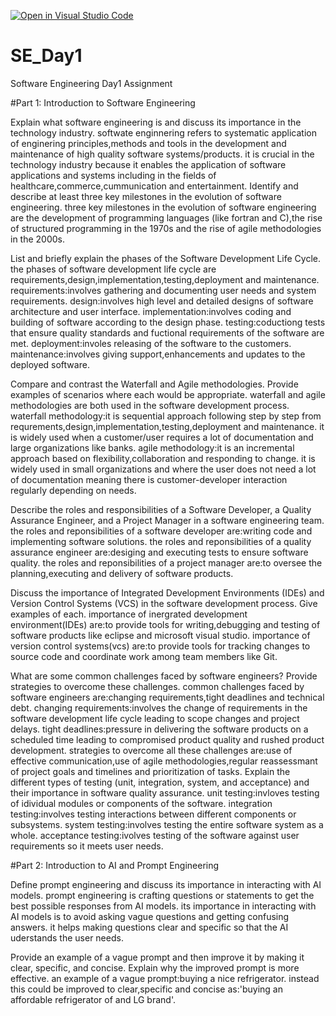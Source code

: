 [![Open in Visual Studio Code](https://classroom.github.com/assets/open-in-vscode-2e0aaae1b6195c2367325f4f02e2d04e9abb55f0b24a779b69b11b9e10269abc.svg)](https://classroom.github.com/online_ide?assignment_repo_id=15572932&assignment_repo_type=AssignmentRepo)
# SE_Day1
Software Engineering Day1 Assignment

#Part 1: Introduction to Software Engineering

Explain what software engineering is and discuss its importance in the technology industry.
softwate enginnering refers to systematic application of enginering principles,methods and tools in the development and maintenance of high quality software systems/products.
it is crucial in the technology industry because it enables the application of software applications and systems including in the fields of healthcare,commerce,cummunication and entertainment.
Identify and describe at least three key milestones in the evolution of software engineering.
three key milestones in the evolution of software engineering are the development of programming languages (like fortran and C),the rise of structured programming in the 1970s and the rise of agile methodologies in the 2000s.

List and briefly explain the phases of the Software Development Life Cycle.
the phases of software development life cycle are requirements,design,implementation,testing,deployment and maintenance.
requirements:involves gathering and documenting user needs and system requirements.
design:involves high level and detailed designs of software architecture and user interface.
implementation:involves coding and building of software according to the design phase.
testing:coductiong tests that ensure quality standards and fuctional requirements of the software are met.
deployment:involes releasing of the software to the customers.
maintenance:involves giving support,enhancements and updates to the deployed software.


Compare and contrast the Waterfall and Agile methodologies. Provide examples of scenarios where each would be appropriate.
waterfall and agile methodologies are both used in the software development process.
waterfall methodology:it is sequential approach following step by step from requrements,design,implementation,testing,deployment and maintenance.
it is widely used when a customer/user requires a lot of documentation and large organizations like banks.
agile methodology:it is an incremental approach based on flexibility,collaboration and responding to change.
it is widely used in small organizations and where the user does not need a lot of documentation meaning there is customer-developer interaction regularly depending on needs.

Describe the roles and responsibilities of a Software Developer, a Quality Assurance Engineer, and a Project Manager in a software engineering team.
the roles and reponsibilities of a software developer are:writing code and implementing software solutions.
the roles and reponsibilities of a quality assurance engineer are:desiging and executing tests to ensure software quality.
the roles and reponsibilities of a project manager are:to oversee the planning,executing and delivery of software products.

Discuss the importance of Integrated Development Environments (IDEs) and Version Control Systems (VCS) in the software development process. Give examples of each.
importance of inergrated development environment(IDEs) are:to provide tools for writing,debugging and testing of software products like eclipse and microsoft visual studio.
importance of version control systems(vcs) are:to provide tools for tracking changes to source code and coordinate work among team members like Git.

What are some common challenges faced by software engineers? Provide strategies to overcome these challenges.
common challenges faced by software engineers are:changing requirements,tight deadlines and technical debt.
changing requirements:involves the change of requirements in the software development life cycle leading to scope changes and project delays.
tight deadlines:pressure in delivering the software products on a scheduled time leading to compromised product quality and rushed product development.
strategies to overcome all these challenges are:use of effective communication,use of agile methodologies,regular reassessmant of project goals and timelines and prioritization of tasks.
Explain the different types of testing (unit, integration, system, and acceptance) and their importance in software quality assurance.
unit testing:invloves testing of idividual modules or components of the software.
integration testing:involves testing interactions between different components or subsystems.
system testing:involves testing the entire software system as a whole.
acceptance testing:ivolves testing of the software against user requirements so it meets user needs.

#Part 2: Introduction to AI and Prompt Engineering


Define prompt engineering and discuss its importance in interacting with AI models.
prompt engineering is crafting questions or statements to get the best possible responses from AI models.
its importance in interacting with AI models is to avoid asking vague questions and getting confusing answers.
it helps making questions clear and specific so that the AI uderstands the user needs.

Provide an example of a vague prompt and then improve it by making it clear, specific, and concise. Explain why the improved prompt is more effective.
an example of a vague prompt:buying a nice refrigerator.
instead this could be improved to clear,specific and concise as:'buying an affordable refrigerator of and LG brand'.
